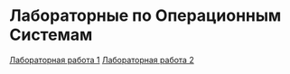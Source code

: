 # Лабораторные по Операционным Системам

[Лабораторная работа 1](Lab1.md)
[Лабораторная работа 2](Lab2.md)
